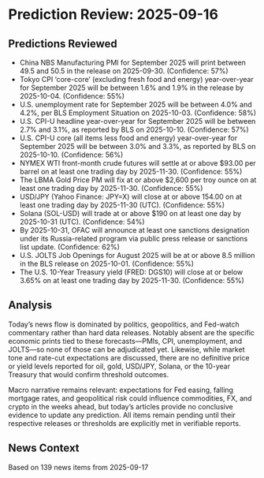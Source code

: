 # Prediction Review: 2025-09-16

## Predictions Reviewed

- China NBS Manufacturing PMI for September 2025 will print between 49.5 and 50.5 in the release on 2025-09-30. (Confidence: 57%)
- Tokyo CPI ‘core-core’ (excluding fresh food and energy) year-over-year for September 2025 will be between 1.6% and 1.9% in the release by 2025-10-04. (Confidence: 55%)
- U.S. unemployment rate for September 2025 will be between 4.0% and 4.2%, per BLS Employment Situation on 2025-10-03. (Confidence: 58%)
- U.S. CPI-U headline year-over-year for September 2025 will be between 2.7% and 3.1%, as reported by BLS on 2025-10-10. (Confidence: 57%)
- U.S. CPI-U core (all items less food and energy) year-over-year for September 2025 will be between 3.0% and 3.3%, as reported by BLS on 2025-10-10. (Confidence: 56%)
- NYMEX WTI front-month crude futures will settle at or above $93.00 per barrel on at least one trading day by 2025-11-30. (Confidence: 55%)
- The LBMA Gold Price PM will fix at or above $2,600 per troy ounce on at least one trading day by 2025-11-30. (Confidence: 55%)
- USD/JPY (Yahoo Finance: JPY=X) will close at or above 154.00 on at least one trading day by 2025-11-30 (UTC). (Confidence: 55%)
- Solana (SOL-USD) will trade at or above $190 on at least one day by 2025-10-31 (UTC). (Confidence: 54%)
- By 2025-10-31, OFAC will announce at least one sanctions designation under its Russia-related program via public press release or sanctions list update. (Confidence: 62%)
- U.S. JOLTS Job Openings for August 2025 will be at or above 8.5 million in the BLS release on 2025-10-01. (Confidence: 55%)
- The U.S. 10-Year Treasury yield (FRED: DGS10) will close at or below 3.65% on at least one trading day by 2025-11-30. (Confidence: 55%)

## Analysis

Today’s news flow is dominated by politics, geopolitics, and Fed-watch commentary rather than hard data releases. Notably absent are the specific economic prints tied to these forecasts—PMIs, CPI, unemployment, and JOLTS—so none of those can be adjudicated yet. Likewise, while market tone and rate-cut expectations are discussed, there are no definitive price or yield levels reported for oil, gold, USD/JPY, Solana, or the 10-year Treasury that would confirm threshold outcomes.

Macro narrative remains relevant: expectations for Fed easing, falling mortgage rates, and geopolitical risk could influence commodities, FX, and crypto in the weeks ahead, but today’s articles provide no conclusive evidence to update any prediction. All items remain pending until their respective releases or thresholds are explicitly met in verifiable reports.

## News Context

Based on 139 news items from 2025-09-17
